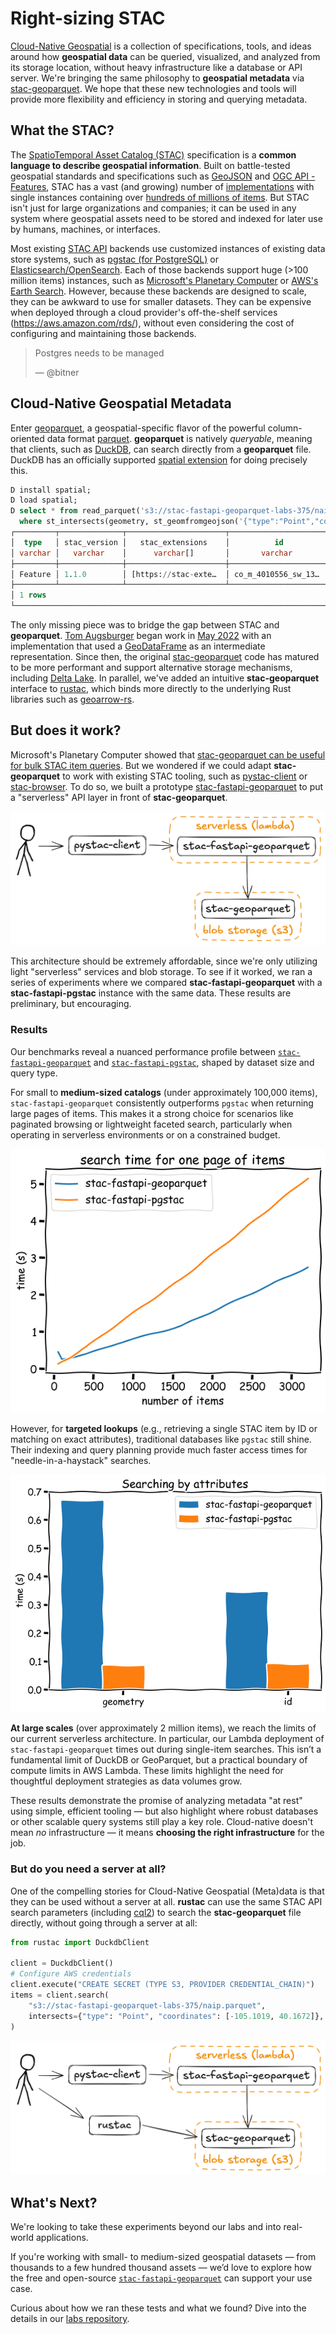 # Right-sizing STAC

[Cloud-Native Geospatial](https://guide.cloudnativegeo.org/) is a collection of specifications, tools, and ideas around how **geospatial data** can be queried, visualized, and analyzed from its storage location, without heavy infrastructure like a database or API server.
We're bringing the same philosophy to **geospatial metadata** via [stac-geoparquet](https://github.com/stac-utils/stac-geoparquet/blob/main/spec/stac-geoparquet-spec.md).
We hope that these new technologies and tools will provide more flexibility and efficiency in storing and querying metadata.

## What the STAC?

The [SpatioTemporal Asset Catalog (STAC)](https://stacspec.org) specification is a **common language to describe geospatial information**.
Built on battle-tested geospatial standards and specifications such as [GeoJSON](https://geojson.org/) and [OGC API - Features](https://ogcapi.ogc.org/features/), STAC has a vast (and growing) number of [implementations](https://stacindex.org/catalogs) with single instances containing over [hundreds of millions of items](https://developers.planet.com/blog/2022/Aug/31/state-of-stac/).
But STAC isn't just for large organizations and companies; it can be used in any system where geospatial assets need to be stored and indexed for later use by humans, machines, or interfaces.

Most existing [STAC API](https://github.com/radiantearth/stac-api-spec) backends use customized instances of existing data store systems, such as [pgstac (for PostgreSQL)](https://github.com/stac-utils/pgstac) or [Elasticsearch/OpenSearch](https://github.com/stac-utils/stac-fastapi-elasticsearch-opensearch).
Each of those backends support huge (>100 million items) instances, such as [Microsoft's Planetary Computer](https://planetarycomputer.microsoft.com/) or [AWS's Earth Search](https://earth-search.aws.element84.com/v1).
However, because these backends are designed to scale, they can be awkward to use for smaller datasets.
They can be expensive when deployed through a cloud provider's off-the-shelf services (<https://aws.amazon.com/rds/>), without even considering the cost of configuring and maintaining those backends.

> Postgres needs to be managed
>
> — @bitner

## Cloud-Native Geospatial Metadata

Enter [geoparquet](https://geoparquet.org/), a geospatial-specific flavor of the powerful column-oriented data format [parquet](https://parquet.apache.org/).
**geoparquet** is natively _queryable_, meaning that clients, such as [DuckDB](https://duckdb.org/), can search directly from a **geoparquet** file.
DuckDB has an officially supported [spatial extension](https://duckdb.org/docs/stable/extensions/spatial/overview.html) for doing precisely this.

```sql
D install spatial;
D load spatial;
D select * from read_parquet('s3://stac-fastapi-geoparquet-labs-375/naip.parquet')
  where st_intersects(geometry, st_geomfromgeojson('{"type":"Point","coordinates":[-105.1019,40.1672]}'));
┌─────────┬──────────────┬──────────────────────┬──────────────────────┬───────────────┬───┬───────────┬──────────────────────┬───────────┬──────────────────────┬──────────────────────┬──────────────────────┐
│  type   │ stac_version │   stac_extensions    │          id          │  proj:shape   │ … │ naip:year │      proj:bbox       │ proj:epsg │      providers       │         bbox         │       geometry       │
│ varchar │   varchar    │      varchar[]       │       varchar        │    int64[]    │   │  varchar  │       double[]       │   int64   │ struct(url varchar…  │ struct(xmin double…  │       geometry       │
├─────────┼──────────────┼──────────────────────┼──────────────────────┼───────────────┼───┼───────────┼──────────────────────┼───────────┼──────────────────────┼──────────────────────┼──────────────────────┤
│ Feature │ 1.1.0        │ [https://stac-exte…  │ co_m_4010556_sw_13…  │ [12240, 9550] │ … │ 2021      │ [489150.0, 4441434…  │   26913   │ [{'url': https://w…  │ {'xmin': -105.1274…  │ POLYGON ((-105.060…  │
├─────────┴──────────────┴──────────────────────┴──────────────────────┴───────────────┴───┴───────────┴──────────────────────┴───────────┴──────────────────────┴──────────────────────┴──────────────────────┤
│ 1 rows                                                                                                                                                                                 19 columns (11 shown) │
└──────────────────────────────────────────────────────────────────────────────────────────────────────────────────────────────────────────────────────────────────────────────────────────────────────────────┘
```

The only missing piece was to bridge the gap between STAC and **geoparquet**.
[Tom Augsburger](https://github.com/TomAugspurger) began work in [May 2022](https://github.com/stac-utils/stac-geoparquet/commit/8b39b72a5694ea08ec9aaeea37d53bf589969787) with an implementation that used a [GeoDataFrame](https://geopandas.org/en/stable/docs/reference/api/geopandas.GeoDataFrame.html) as an intermediate representation.
Since then, the original [stac-geoparquet](https://github.com/stac-utils/stac-geoparquet) code has matured to be more performant and support alternative storage mechanisms, including [Delta Lake](https://delta.io/).
In parallel, we've added an intuitive **stac-geoparquet** interface to [rustac](https://github.com/stac-utils/rustac-py), which binds more directly to the underlying Rust libraries such as [geoarrow-rs](https://github.com/geoarrow/geoarrow-rs/).

## But does it work?

Microsoft's Planetary Computer showed that [stac-geoparquet can be useful for bulk STAC item queries](https://planetarycomputer.microsoft.com/docs/quickstarts/stac-geoparquet/).
But we wondered if we could adapt **stac-geoparquet** to work with existing STAC tooling, such as [pystac-client](https://pystac-client.readthedocs.io/) or [stac-browser](https://radiantearth.github.io/stac-browser).
To do so, we built a prototype [stac-fastapi-geoparquet](https://github.com/stac-utils/stac-fastapi-geoparquet/) to put a "serverless" API layer in front of **stac-geoparquet**.

![stac-fastapi-geoparquet architecture](./img/stac-fastapi-geoparquet-architecture.excalidraw.png)

This architecture should be extremely affordable, since we're only utilizing light "serverless" services and blob storage.
To see if it worked, we ran a series of experiments where we compared **stac-fastapi-geoparquet** with a **stac-fastapi-pgstac** instance with the same data.
These results are preliminary, but encouraging.

### Results

Our benchmarks reveal a nuanced performance profile between [`stac-fastapi-geoparquet`](https://github.com/stac-utils/stac-fastapi-geoparquet) and [`stac-fastapi-pgstac`](https://github.com/stac-utils/stac-fastapi-pgstac), shaped by dataset size and query type.

For small to **medium-sized catalogs** (under approximately 100,000 items), `stac-fastapi-geoparquet` consistently outperforms `pgstac` when returning large pages of items. This makes it a strong choice for scenarios like paginated browsing or lightweight faceted search, particularly when operating in serverless environments or on a constrained budget.

![paging speed](./img/search-page-speed.png)

However, for **targeted lookups** (e.g., retrieving a single STAC item by ID or matching on exact attributes), traditional databases like `pgstac` still shine. Their indexing and query planning provide much faster access times for "needle-in-a-haystack" searches.

![search by attributes](./img/searc-by-attributes.png)

**At large scales** (over approximately 2 million items), we reach the limits of our current serverless architecture. In particular, our Lambda deployment of `stac-fastapi-geoparquet` times out during single-item searches. This isn’t a fundamental limit of DuckDB or GeoParquet, but a practical boundary of compute limits in AWS Lambda. These limits highlight the need for thoughtful deployment strategies as data volumes grow.

These results demonstrate the promise of analyzing metadata "at rest" using simple, efficient tooling — but also highlight where robust databases or other scalable query systems still play a key role.
Cloud-native doesn't mean _no_ infrastructure — it means **choosing the right infrastructure** for the job.

### But do you need a server at all?

One of the compelling stories for Cloud-Native Geospatial (Meta)data is that they can be used without a server at all.
**rustac** can use the same STAC API search parameters (including [cql2](https://developmentseed.org/cql2-rs/)) to search the **stac-geoparquet** file directly, without going through a server at all:

```python
from rustac import DuckdbClient

client = DuckdbClient()
# Configure AWS credentials
client.execute("CREATE SECRET (TYPE S3, PROVIDER CREDENTIAL_CHAIN)")
items = client.search(
    "s3://stac-fastapi-geoparquet-labs-375/naip.parquet",
    intersects={"type": "Point", "coordinates": [-105.1019, 40.1672]},
)
```

![stac-fastapi-geoparquet and rustac arch](./img/stac-fastapi-geoparquet-and-rustac-architecture.excalidraw.png)

## What's Next?

We're looking to take these experiments beyond our labs and into real-world applications.

If you're working with small- to medium-sized geospatial datasets — from thousands to a few hundred thousand assets — we’d love to explore how the free and open-source [`stac-fastapi-geoparquet`](https://github.com/stac-utils/stac-fastapi-geoparquet) can support your use case.

Curious about how we ran these tests and what we found? Dive into the details in our [labs repository](https://github.com/developmentseed/labs-375-stac-geoparquet-backend/).
